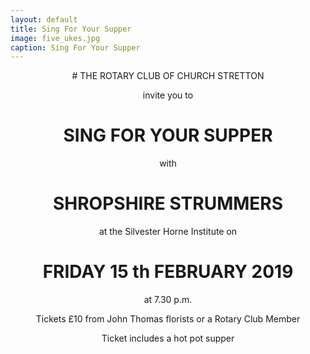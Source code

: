 ```yaml
---
layout: default
title: Sing For Your Supper
image: five_ukes.jpg
caption: Sing For Your Supper
---
```

<center> 
# THE ROTARY CLUB OF CHURCH STRETTON

invite you to

# SING FOR YOUR SUPPER

with

# SHROPSHIRE STRUMMERS

at the Silvester Horne Institute on

# FRIDAY 15 th FEBRUARY 2019

at 7.30 p.m.

Tickets £10 from John Thomas florists or a Rotary Club Member

Ticket includes a hot pot supper

</center> 